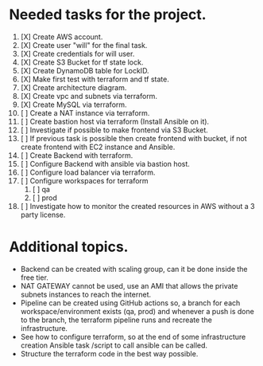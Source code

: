 # Needed tasks for the project.

1. [X] Create AWS account.
2. [X] Create user "will" for the final task.
3. [X] Create credentials for will user.
4. [X] Create S3 Bucket for tf state lock.
5. [X] Create DynamoDB table for LockID.
6. [X] Make first test with terraform and tf state.
7. [X] Create architecture diagram.
8. [X] Create vpc and subnets via terraform.
9. [X] Create MySQL via terraform.
10. [ ] Create a NAT instance via terraform.
11. [ ] Create bastion host via terraform (Install Ansible on it).
12. [ ] Investigate if possible to make frontend via S3 Bucket.
13. [ ] If previous task is possible then create frontend with bucket, if not create frontend with EC2 instance and Ansible.
14. [ ] Create Backend with terraform.
15. [ ] Configure Backend with ansible via bastion host.
16. [ ] Configure load balancer via terraform.
17. [ ] Configure workspaces for terraform
    1.  [ ] qa
    2.  [ ] prod
18. [ ] Investigate how to monitor the created resources in AWS without a 3 party license.


# Additional topics.

- Backend can be created with scaling group, can it be done inside the free tier.
- NAT GATEWAY cannot be used, use an AMI that allows the private subnets instances to reach the internet.
- Pipeline can be created using GitHub actions so, a branch for each workspace/environment exists (qa, prod) and whenever a push is done to the branch, the terraform pipeline runs and recreate the infrastructure.
- See how to configure terraform, so at the end of some infrastructure creation Ansible task /script to call ansible can be called.
- Structure the terraform code in the best way possible.